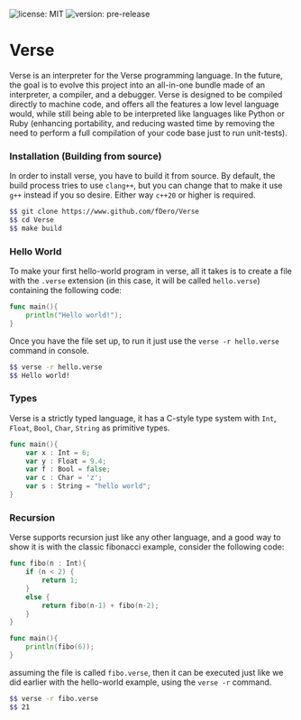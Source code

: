 ![license: MIT](https://img.shields.io/badge/license-MIT-blue)
![version: pre-release](https://img.shields.io/badge/version-pre--release-red)

# Verse
Verse is an interpreter for the Verse programming language. In the future, the goal is to evolve this project into an all-in-one bundle made of an interpreter, a compiler, and a debugger.
Verse is designed to be compiled directly to machine code, and offers all the features a low level language would, while still being able to be interpreted like languages like Python or Ruby (enhancing portability, and reducing wasted time by removing the need to perform a full compilation of your code base just to run unit-tests).

### Installation (Building from source)
In order to install verse, you have to build it from source. By default, the build process tries to use `clang++`, but you can change that
to make it use `g++` instead if you so desire. Either way `c++20` or higher is required.
```bash
$$ git clone https://www.github.com/fDero/Verse
$$ cd Verse
$$ make build
```

### Hello World
To make your first hello-world program in verse, all it takes is to create a file with the `.verse` extension (in this case, it will be called `hello.verse`)
containing the following code:
```go
func main(){
    println("Hello world!");
}
```

Once you have the file set up, to run it just use the `verse -r hello.verse` command in console.
```bash
$$ verse -r hello.verse
$$ Hello world!
```

### Types
Verse is a strictly typed language, it has a C-style type system with `Int`, `Float`, `Bool`, `Char`, `String` as primitive types. 
```go
func main(){
    var x : Int = 6;
    var y : Float = 9.4;
    var f : Bool = false;
    var c : Char = 'z';
    var s : String = "hello world";
}
```

### Recursion
Verse supports recursion just like any other language, and a good way to show it is with the classic fibonacci example, consider the following code:
```go
func fibo(n : Int){
    if (n < 2) {
        return 1;
    }
    else {
        return fibo(n-1) + fibo(n-2);
    }
}

func main(){
    println(fibo(6));
}
```
assuming the file is called `fibo.verse`, then it can be executed just like we did earlier with the hello-world example, using the `verse -r` command.
```bash
$$ verse -r fibo.verse
$$ 21
```